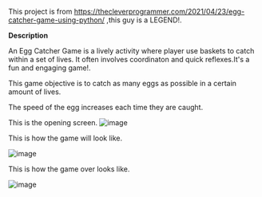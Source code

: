This project is from https://thecleverprogrammer.com/2021/04/23/egg-catcher-game-using-python/ ,this guy is a LEGEND!.

**Description**

An Egg Catcher Game is a lively activity where player use baskets to catch within a set of lives. It often involves coordinaton and quick reflexes.It's a fun and engaging game!.

This game objective is to catch as many eggs as possible in a certain amount of lives.

The speed of the egg increases each time they are caught.

This is the opening screen.
![image](https://github.com/user-attachments/assets/3dcf031a-25b5-4470-94cf-48dbafe1b5d0)



This is how the game will look like.

![image](https://github.com/user-attachments/assets/8c1ddc88-0cab-4c4c-a340-fb22d8083830)

This is how the game over looks like.

![image](https://github.com/user-attachments/assets/b6475264-db4f-4577-9966-aa27467fb5d0)




